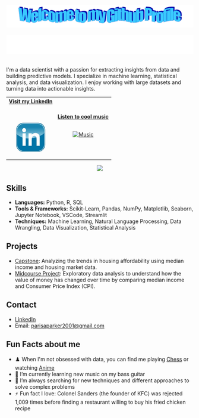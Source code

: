 <!-- "Hero" Header -->
<div align="center">
  <img src="https://github.com/ParisAParker/ParisAParker/blob/main/images/welcome.png?raw=true" style="max-width: 100%;" alt="Welcome to my Github Profile" />
  <br />
  <br />
  <img height="50" alt="My Name is Paris and I like Data" src="images/personal_note.svg" />
  <br />
  <br />

</div>

I'm a data scientist with a passion for extracting insights from data and building predictive models. I specialize in machine learning, statistical analysis, and data visualization. I enjoy working with large datasets and turning data into actionable insights.

<!-- Linked In -->
<table width="100%" align="center">
<tr>
<td align="center">
<a href="https://www.linkedin.com/in/parisaparker/">
<strong>Visit my LinkedIn </strong>
<br />
<br />
<br />

<p>

<img alt="LinkedIn" height="80" src="images/LinkedIn_Icon.jpg">
</a>
</p>

</td>

<td align="center">
<a href="https://www.youtube.com/watch?v=3YxaaGgTQYM&ab_channel=EvanescenceVEVO">
<strong>Listen to cool music</strong>
<br />
<br />


<p>
<img height="100" alt="Music" src="images/music.gif"> 
</a>
</p>

</td>
</tr>
</table>

<div align="center">
<a href="https://github.com/BrunnerLivio/brunnerlivio/issues/62#issuecomment-new"><img src="images/guestbook.svg"></a> 
</div>

## Skills

- **Languages:** Python, R, SQL
- **Tools & Frameworks:** Scikit-Learn, Pandas, NumPy, Matplotlib, Seaborn, Jupyter Notebook, VSCode, Streamlit
- **Techniques:** Machine Learning, Natural Language Processing, Data Wrangling, Data Visualization, Statistical Analysis

## Projects

- [Capstone](https://github.com/ParisAParker/Housing-Affordability-Analysis): Analyzing the trends in housing affordability using median income and housing market data.
- [Midcourse Project](https://github.com/ParisAParker/Purchasing_Power_Income_vs_CPI): Exploratory data analysis to understand how the value of money has changed over time by comparing median income and Consumer Price Index (CPI).

## Contact

- [LinkedIn](https://www.linkedin.com/in/parisaparker/)
- Email: parisaparker2001@gmail.com

## Fun Facts about me

- ♟️ When I'm not obsessed with data, you can find me playing [Chess](https://www.chess.com/member/mr_raspi) or watching [Anime](https://www.crunchyroll.com/) 
- 🎸 I’m currently learning new music on my bass guitar
- 🤔 I’m always searching for new techniques and different approaches to solve complex problems
- ⚡ Fun fact I love: Colonel Sanders (the founder of KFC) was rejected 1,009 times before finding a restaurant willing to buy his fried chicken recipe
